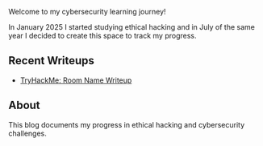 Welcome to my cybersecurity learning journey!

In January 2025 I started studying ethical hacking and in July of the same year I decided to create this space to track my progress.

## Recent Writeups
- [TryHackMe: Room Name Writeup](./_posts/2025-07-16-TryHackMe-SilverPlatter-Walkthrough.md)

## About
This blog documents my progress in ethical hacking and cybersecurity challenges.
